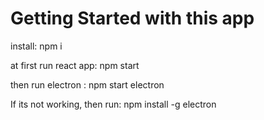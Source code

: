 # Getting Started with this app

install: npm i

at first run react app: npm start 

then run electron : npm start electron 

If its not working, then run: npm install -g electron
